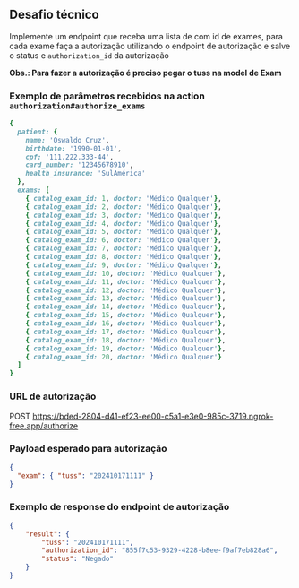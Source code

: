 ## Desafio técnico
Implemente um endpoint que receba uma lista de com id de exames, para cada exame faça a autorização utilizando o endpoint de autorização e salve o status e `authorization_id` da autorização

**Obs.: Para fazer a autorização é preciso pegar o tuss na model de Exam**

### Exemplo de parâmetros recebidos na action `authorization#authorize_exams`
```ruby
{
  patient: {
    name: 'Oswaldo Cruz',
    birthdate: '1990-01-01',
    cpf: '111.222.333-44',
    card_number: '12345678910',
    health_insurance: 'SulAmérica'
  },
  exams: [
    { catalog_exam_id: 1, doctor: 'Médico Qualquer'},
    { catalog_exam_id: 2, doctor: 'Médico Qualquer'},
    { catalog_exam_id: 3, doctor: 'Médico Qualquer'},
    { catalog_exam_id: 4, doctor: 'Médico Qualquer'},
    { catalog_exam_id: 5, doctor: 'Médico Qualquer'},
    { catalog_exam_id: 6, doctor: 'Médico Qualquer'},
    { catalog_exam_id: 7, doctor: 'Médico Qualquer'},
    { catalog_exam_id: 8, doctor: 'Médico Qualquer'},
    { catalog_exam_id: 9, doctor: 'Médico Qualquer'},
    { catalog_exam_id: 10, doctor: 'Médico Qualquer'},
    { catalog_exam_id: 11, doctor: 'Médico Qualquer'},
    { catalog_exam_id: 12, doctor: 'Médico Qualquer'},
    { catalog_exam_id: 13, doctor: 'Médico Qualquer'},
    { catalog_exam_id: 14, doctor: 'Médico Qualquer'},
    { catalog_exam_id: 15, doctor: 'Médico Qualquer'},
    { catalog_exam_id: 16, doctor: 'Médico Qualquer'},
    { catalog_exam_id: 17, doctor: 'Médico Qualquer'},
    { catalog_exam_id: 18, doctor: 'Médico Qualquer'},
    { catalog_exam_id: 19, doctor: 'Médico Qualquer'},
    { catalog_exam_id: 20, doctor: 'Médico Qualquer'}
  ]
}
```

### URL de autorização
POST https://bded-2804-d41-ef23-ee00-c5a1-e3e0-985c-3719.ngrok-free.app/authorize

### Payload esperado para autorização
```json
{
  "exam": { "tuss": "202410171111" }
}

```

### Exemplo de response do endpoint de autorização
```json
{
	"result": {
		"tuss": "202410171111",
		"authorization_id": "855f7c53-9329-4228-b8ee-f9af7eb828a6",
		"status": "Negado"
	}
}
```

